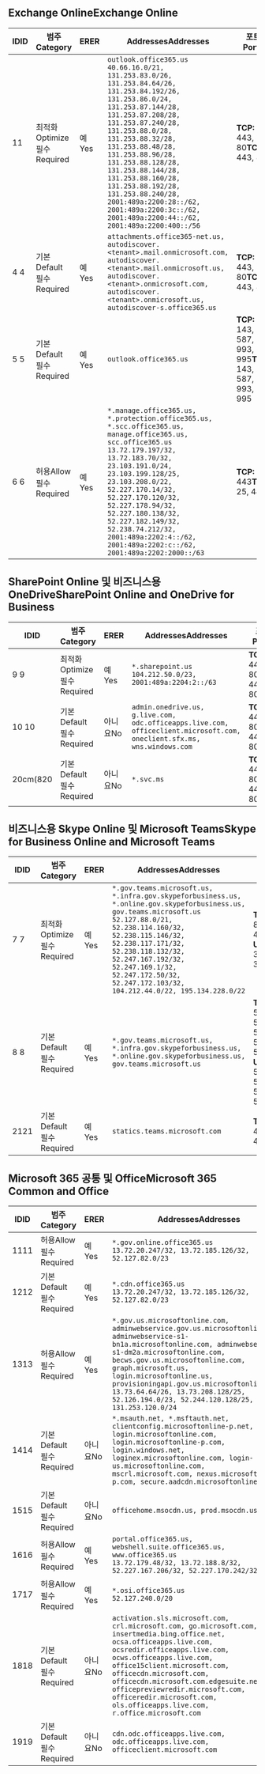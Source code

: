 <!--THIS FILE IS AUTOMATICALLY GENERATED. MANUAL CHANGES WILL BE OVERWRITTEN.-->
<!--Please contact the Office 365 Endpoints team with any questions.-->
<!--USGovGCCHigh endpoints version 2019062800-->
<!--File generated 2019-06-28 11:00:11.8056-->

## <a name="exchange-online"></a><span data-ttu-id="30975-101">Exchange Online</span><span class="sxs-lookup"><span data-stu-id="30975-101">Exchange Online</span></span>

<span data-ttu-id="30975-102">ID</span><span class="sxs-lookup"><span data-stu-id="30975-102">ID</span></span> | <span data-ttu-id="30975-103">범주</span><span class="sxs-lookup"><span data-stu-id="30975-103">Category</span></span> | <span data-ttu-id="30975-104">ER</span><span class="sxs-lookup"><span data-stu-id="30975-104">ER</span></span> | <span data-ttu-id="30975-105">Addresses</span><span class="sxs-lookup"><span data-stu-id="30975-105">Addresses</span></span> | <span data-ttu-id="30975-106">포트</span><span class="sxs-lookup"><span data-stu-id="30975-106">Ports</span></span>
-- | -------------------- | --- | ------------------------------------------------------------------------------------------------------------------------------------------------------------------------------------------------------------------------------------------------------------------------------------------------------------------------------------------------------------------------------------------------------------------------------------------------ | -------------------------------
<span data-ttu-id="30975-107">1</span><span class="sxs-lookup"><span data-stu-id="30975-107">1</span></span> | <span data-ttu-id="30975-108">최적화</span><span class="sxs-lookup"><span data-stu-id="30975-108">Optimize</span></span><BR><span data-ttu-id="30975-109">필수</span><span class="sxs-lookup"><span data-stu-id="30975-109">Required</span></span> | <span data-ttu-id="30975-110">예</span><span class="sxs-lookup"><span data-stu-id="30975-110">Yes</span></span> | `outlook.office365.us`<BR>`40.66.16.0/21, 131.253.83.0/26, 131.253.84.64/26, 131.253.84.192/26, 131.253.86.0/24, 131.253.87.144/28, 131.253.87.208/28, 131.253.87.240/28, 131.253.88.0/28, 131.253.88.32/28, 131.253.88.48/28, 131.253.88.96/28, 131.253.88.128/28, 131.253.88.144/28, 131.253.88.160/28, 131.253.88.192/28, 131.253.88.240/28, 2001:489a:2200:28::/62, 2001:489a:2200:3c::/62, 2001:489a:2200:44::/62, 2001:489a:2200:400::/56` | <span data-ttu-id="30975-111">**TCP:** 443, 80</span><span class="sxs-lookup"><span data-stu-id="30975-111">**TCP:** 443, 80</span></span>
<span data-ttu-id="30975-112">4 </span><span class="sxs-lookup"><span data-stu-id="30975-112">4</span></span> | <span data-ttu-id="30975-113">기본</span><span class="sxs-lookup"><span data-stu-id="30975-113">Default</span></span><BR><span data-ttu-id="30975-114">필수</span><span class="sxs-lookup"><span data-stu-id="30975-114">Required</span></span> | <span data-ttu-id="30975-115">예</span><span class="sxs-lookup"><span data-stu-id="30975-115">Yes</span></span> | `attachments.office365-net.us, autodiscover.<tenant>.mail.onmicrosoft.com, autodiscover.<tenant>.mail.onmicrosoft.us, autodiscover.<tenant>.onmicrosoft.com, autodiscover.<tenant>.onmicrosoft.us, autodiscover-s.office365.us` | <span data-ttu-id="30975-116">**TCP:** 443, 80</span><span class="sxs-lookup"><span data-stu-id="30975-116">**TCP:** 443, 80</span></span>
<span data-ttu-id="30975-117">5 </span><span class="sxs-lookup"><span data-stu-id="30975-117">5</span></span> | <span data-ttu-id="30975-118">기본</span><span class="sxs-lookup"><span data-stu-id="30975-118">Default</span></span><BR><span data-ttu-id="30975-119">필수</span><span class="sxs-lookup"><span data-stu-id="30975-119">Required</span></span> | <span data-ttu-id="30975-120">예</span><span class="sxs-lookup"><span data-stu-id="30975-120">Yes</span></span> | `outlook.office365.us` | <span data-ttu-id="30975-121">**TCP:** 143, 25, 587, 993, 995</span><span class="sxs-lookup"><span data-stu-id="30975-121">**TCP:** 143, 25, 587, 993, 995</span></span>
<span data-ttu-id="30975-122">6 </span><span class="sxs-lookup"><span data-stu-id="30975-122">6</span></span> | <span data-ttu-id="30975-123">허용</span><span class="sxs-lookup"><span data-stu-id="30975-123">Allow</span></span><BR><span data-ttu-id="30975-124">필수</span><span class="sxs-lookup"><span data-stu-id="30975-124">Required</span></span> | <span data-ttu-id="30975-125">예</span><span class="sxs-lookup"><span data-stu-id="30975-125">Yes</span></span> | `*.manage.office365.us, *.protection.office365.us, *.scc.office365.us, manage.office365.us, scc.office365.us`<BR>`13.72.179.197/32, 13.72.183.70/32, 23.103.191.0/24, 23.103.199.128/25, 23.103.208.0/22, 52.227.170.14/32, 52.227.170.120/32, 52.227.178.94/32, 52.227.180.138/32, 52.227.182.149/32, 52.238.74.212/32, 2001:489a:2202:4::/62, 2001:489a:2202:c::/62, 2001:489a:2202:2000::/63` | <span data-ttu-id="30975-126">**TCP:** 25, 443</span><span class="sxs-lookup"><span data-stu-id="30975-126">**TCP:** 25, 443</span></span>

## <a name="sharepoint-online-and-onedrive-for-business"></a><span data-ttu-id="30975-127">SharePoint Online 및 비즈니스용 OneDrive</span><span class="sxs-lookup"><span data-stu-id="30975-127">SharePoint Online and OneDrive for Business</span></span>

<span data-ttu-id="30975-128">ID</span><span class="sxs-lookup"><span data-stu-id="30975-128">ID</span></span> | <span data-ttu-id="30975-129">범주</span><span class="sxs-lookup"><span data-stu-id="30975-129">Category</span></span> | <span data-ttu-id="30975-130">ER</span><span class="sxs-lookup"><span data-stu-id="30975-130">ER</span></span> | <span data-ttu-id="30975-131">Addresses</span><span class="sxs-lookup"><span data-stu-id="30975-131">Addresses</span></span> | <span data-ttu-id="30975-132">포트</span><span class="sxs-lookup"><span data-stu-id="30975-132">Ports</span></span>
-- | -------------------- | --- | ----------------------------------------------------------------------------------------------------------------------- | ----------------
<span data-ttu-id="30975-133">9 </span><span class="sxs-lookup"><span data-stu-id="30975-133">9</span></span> | <span data-ttu-id="30975-134">최적화</span><span class="sxs-lookup"><span data-stu-id="30975-134">Optimize</span></span><BR><span data-ttu-id="30975-135">필수</span><span class="sxs-lookup"><span data-stu-id="30975-135">Required</span></span> | <span data-ttu-id="30975-136">예</span><span class="sxs-lookup"><span data-stu-id="30975-136">Yes</span></span> | `*.sharepoint.us`<BR>`104.212.50.0/23, 2001:489a:2204:2::/63` | <span data-ttu-id="30975-137">**TCP:** 443, 80</span><span class="sxs-lookup"><span data-stu-id="30975-137">**TCP:** 443, 80</span></span>
<span data-ttu-id="30975-138">10 </span><span class="sxs-lookup"><span data-stu-id="30975-138">10</span></span> | <span data-ttu-id="30975-139">기본</span><span class="sxs-lookup"><span data-stu-id="30975-139">Default</span></span><BR><span data-ttu-id="30975-140">필수</span><span class="sxs-lookup"><span data-stu-id="30975-140">Required</span></span> | <span data-ttu-id="30975-141">아니요</span><span class="sxs-lookup"><span data-stu-id="30975-141">No</span></span> | `admin.onedrive.us, g.live.com, odc.officeapps.live.com, officeclient.microsoft.com, oneclient.sfx.ms, wns.windows.com` | <span data-ttu-id="30975-142">**TCP:** 443, 80</span><span class="sxs-lookup"><span data-stu-id="30975-142">**TCP:** 443, 80</span></span>
<span data-ttu-id="30975-143">20cm(8</span><span class="sxs-lookup"><span data-stu-id="30975-143">20</span></span> | <span data-ttu-id="30975-144">기본</span><span class="sxs-lookup"><span data-stu-id="30975-144">Default</span></span><BR><span data-ttu-id="30975-145">필수</span><span class="sxs-lookup"><span data-stu-id="30975-145">Required</span></span> | <span data-ttu-id="30975-146">아니요</span><span class="sxs-lookup"><span data-stu-id="30975-146">No</span></span> | `*.svc.ms` | <span data-ttu-id="30975-147">**TCP:** 443, 80</span><span class="sxs-lookup"><span data-stu-id="30975-147">**TCP:** 443, 80</span></span>

## <a name="skype-for-business-online-and-microsoft-teams"></a><span data-ttu-id="30975-148">비즈니스용 Skype Online 및 Microsoft Teams</span><span class="sxs-lookup"><span data-stu-id="30975-148">Skype for Business Online and Microsoft Teams</span></span>

<span data-ttu-id="30975-149">ID</span><span class="sxs-lookup"><span data-stu-id="30975-149">ID</span></span> | <span data-ttu-id="30975-150">범주</span><span class="sxs-lookup"><span data-stu-id="30975-150">Category</span></span> | <span data-ttu-id="30975-151">ER</span><span class="sxs-lookup"><span data-stu-id="30975-151">ER</span></span> | <span data-ttu-id="30975-152">Addresses</span><span class="sxs-lookup"><span data-stu-id="30975-152">Addresses</span></span> | <span data-ttu-id="30975-153">포트</span><span class="sxs-lookup"><span data-stu-id="30975-153">Ports</span></span>
-- | -------------------- | --- | --------------------------------------------------------------------------------------------------------------------------------------------------------------------------------------------------------------------------------------------------------------------------------------------------------------------------------- | --------------------------------------------------
<span data-ttu-id="30975-154">7 </span><span class="sxs-lookup"><span data-stu-id="30975-154">7</span></span> | <span data-ttu-id="30975-155">최적화</span><span class="sxs-lookup"><span data-stu-id="30975-155">Optimize</span></span><BR><span data-ttu-id="30975-156">필수</span><span class="sxs-lookup"><span data-stu-id="30975-156">Required</span></span> | <span data-ttu-id="30975-157">예</span><span class="sxs-lookup"><span data-stu-id="30975-157">Yes</span></span> | `*.gov.teams.microsoft.us, *.infra.gov.skypeforbusiness.us, *.online.gov.skypeforbusiness.us, gov.teams.microsoft.us`<BR>`52.127.88.0/21, 52.238.114.160/32, 52.238.115.146/32, 52.238.117.171/32, 52.238.118.132/32, 52.247.167.192/32, 52.247.169.1/32, 52.247.172.50/32, 52.247.172.103/32, 104.212.44.0/22, 195.134.228.0/22` | <span data-ttu-id="30975-158">**TCP:** 443, 80</span><span class="sxs-lookup"><span data-stu-id="30975-158">**TCP:** 443, 80</span></span><BR><span data-ttu-id="30975-159">**UDP:** 3478</span><span class="sxs-lookup"><span data-stu-id="30975-159">**UDP:** 3478</span></span>
<span data-ttu-id="30975-160">8 </span><span class="sxs-lookup"><span data-stu-id="30975-160">8</span></span> | <span data-ttu-id="30975-161">기본</span><span class="sxs-lookup"><span data-stu-id="30975-161">Default</span></span><BR><span data-ttu-id="30975-162">필수</span><span class="sxs-lookup"><span data-stu-id="30975-162">Required</span></span> | <span data-ttu-id="30975-163">예</span><span class="sxs-lookup"><span data-stu-id="30975-163">Yes</span></span> | `*.gov.teams.microsoft.us, *.infra.gov.skypeforbusiness.us, *.online.gov.skypeforbusiness.us, gov.teams.microsoft.us` | <span data-ttu-id="30975-164">**TCP:** 5061, 50000-59999</span><span class="sxs-lookup"><span data-stu-id="30975-164">**TCP:** 5061, 50000-59999</span></span><BR><span data-ttu-id="30975-165">**UDP:** 50000-59999</span><span class="sxs-lookup"><span data-stu-id="30975-165">**UDP:** 50000-59999</span></span>
<span data-ttu-id="30975-166">21</span><span class="sxs-lookup"><span data-stu-id="30975-166">21</span></span> | <span data-ttu-id="30975-167">기본</span><span class="sxs-lookup"><span data-stu-id="30975-167">Default</span></span><BR><span data-ttu-id="30975-168">필수</span><span class="sxs-lookup"><span data-stu-id="30975-168">Required</span></span> | <span data-ttu-id="30975-169">예</span><span class="sxs-lookup"><span data-stu-id="30975-169">Yes</span></span> | `statics.teams.microsoft.com` | <span data-ttu-id="30975-170">**TCP:** 443</span><span class="sxs-lookup"><span data-stu-id="30975-170">**TCP:** 443</span></span>

## <a name="microsoft-365-common-and-office"></a><span data-ttu-id="30975-171">Microsoft 365 공통 및 Office</span><span class="sxs-lookup"><span data-stu-id="30975-171">Microsoft 365 Common and Office</span></span> 

<span data-ttu-id="30975-172">ID</span><span class="sxs-lookup"><span data-stu-id="30975-172">ID</span></span> | <span data-ttu-id="30975-173">범주</span><span class="sxs-lookup"><span data-stu-id="30975-173">Category</span></span> | <span data-ttu-id="30975-174">ER</span><span class="sxs-lookup"><span data-stu-id="30975-174">ER</span></span> | <span data-ttu-id="30975-175">Addresses</span><span class="sxs-lookup"><span data-stu-id="30975-175">Addresses</span></span> | <span data-ttu-id="30975-176">포트</span><span class="sxs-lookup"><span data-stu-id="30975-176">Ports</span></span>
-- | ------------------- | --- | ---------------------------------------------------------------------------------------------------------------------------------------------------------------------------------------------------------------------------------------------------------------------------------------------------------------------------------------------------------------------------------------------- | ----------------
<span data-ttu-id="30975-177">11</span><span class="sxs-lookup"><span data-stu-id="30975-177">11</span></span> | <span data-ttu-id="30975-178">허용</span><span class="sxs-lookup"><span data-stu-id="30975-178">Allow</span></span><BR><span data-ttu-id="30975-179">필수</span><span class="sxs-lookup"><span data-stu-id="30975-179">Required</span></span> | <span data-ttu-id="30975-180">예</span><span class="sxs-lookup"><span data-stu-id="30975-180">Yes</span></span> | `*.gov.online.office365.us`<BR>`13.72.20.247/32, 13.72.185.126/32, 52.127.82.0/23` | <span data-ttu-id="30975-181">**TCP:** 443</span><span class="sxs-lookup"><span data-stu-id="30975-181">**TCP:** 443</span></span>
<span data-ttu-id="30975-182">12</span><span class="sxs-lookup"><span data-stu-id="30975-182">12</span></span> | <span data-ttu-id="30975-183">기본</span><span class="sxs-lookup"><span data-stu-id="30975-183">Default</span></span><BR><span data-ttu-id="30975-184">필수</span><span class="sxs-lookup"><span data-stu-id="30975-184">Required</span></span> | <span data-ttu-id="30975-185">예</span><span class="sxs-lookup"><span data-stu-id="30975-185">Yes</span></span> | `*.cdn.office365.us`<BR>`13.72.20.247/32, 13.72.185.126/32, 52.127.82.0/23` | <span data-ttu-id="30975-186">**TCP:** 443</span><span class="sxs-lookup"><span data-stu-id="30975-186">**TCP:** 443</span></span>
<span data-ttu-id="30975-187">13</span><span class="sxs-lookup"><span data-stu-id="30975-187">13</span></span> | <span data-ttu-id="30975-188">허용</span><span class="sxs-lookup"><span data-stu-id="30975-188">Allow</span></span><BR><span data-ttu-id="30975-189">필수</span><span class="sxs-lookup"><span data-stu-id="30975-189">Required</span></span> | <span data-ttu-id="30975-190">예</span><span class="sxs-lookup"><span data-stu-id="30975-190">Yes</span></span> | `*.gov.us.microsoftonline.com, adminwebservice.gov.us.microsoftonline.com, adminwebservice-s1-bn1a.microsoftonline.com, adminwebservice-s1-dm2a.microsoftonline.com, becws.gov.us.microsoftonline.com, graph.microsoft.us, login.microsoftonline.us, provisioningapi.gov.us.microsoftonline.com`<BR>`13.73.64.64/26, 13.73.208.128/25, 52.126.194.0/23, 52.244.120.128/25, 131.253.120.0/24` | <span data-ttu-id="30975-191">**TCP:** 443</span><span class="sxs-lookup"><span data-stu-id="30975-191">**TCP:** 443</span></span>
<span data-ttu-id="30975-192">14</span><span class="sxs-lookup"><span data-stu-id="30975-192">14</span></span> | <span data-ttu-id="30975-193">기본</span><span class="sxs-lookup"><span data-stu-id="30975-193">Default</span></span><BR><span data-ttu-id="30975-194">필수</span><span class="sxs-lookup"><span data-stu-id="30975-194">Required</span></span> | <span data-ttu-id="30975-195">아니요</span><span class="sxs-lookup"><span data-stu-id="30975-195">No</span></span> | `*.msauth.net, *.msftauth.net, clientconfig.microsoftonline-p.net, login.microsoftonline.com, login.microsoftonline-p.com, login.windows.net, loginex.microsoftonline.com, login-us.microsoftonline.com, mscrl.microsoft.com, nexus.microsoftonline-p.com, secure.aadcdn.microsoftonline-p.com` | <span data-ttu-id="30975-196">**TCP:** 443</span><span class="sxs-lookup"><span data-stu-id="30975-196">**TCP:** 443</span></span>
<span data-ttu-id="30975-197">15</span><span class="sxs-lookup"><span data-stu-id="30975-197">15</span></span> | <span data-ttu-id="30975-198">기본</span><span class="sxs-lookup"><span data-stu-id="30975-198">Default</span></span><BR><span data-ttu-id="30975-199">필수</span><span class="sxs-lookup"><span data-stu-id="30975-199">Required</span></span> | <span data-ttu-id="30975-200">아니요</span><span class="sxs-lookup"><span data-stu-id="30975-200">No</span></span> | `officehome.msocdn.us, prod.msocdn.us` | <span data-ttu-id="30975-201">**TCP:** 443, 80</span><span class="sxs-lookup"><span data-stu-id="30975-201">**TCP:** 443, 80</span></span>
<span data-ttu-id="30975-202">16</span><span class="sxs-lookup"><span data-stu-id="30975-202">16</span></span> | <span data-ttu-id="30975-203">허용</span><span class="sxs-lookup"><span data-stu-id="30975-203">Allow</span></span><BR><span data-ttu-id="30975-204">필수</span><span class="sxs-lookup"><span data-stu-id="30975-204">Required</span></span> | <span data-ttu-id="30975-205">예</span><span class="sxs-lookup"><span data-stu-id="30975-205">Yes</span></span> | `portal.office365.us, webshell.suite.office365.us, www.office365.us`<BR>`13.72.179.48/32, 13.72.188.8/32, 52.227.167.206/32, 52.227.170.242/32` | <span data-ttu-id="30975-206">**TCP:** 443, 80</span><span class="sxs-lookup"><span data-stu-id="30975-206">**TCP:** 443, 80</span></span>
<span data-ttu-id="30975-207">17</span><span class="sxs-lookup"><span data-stu-id="30975-207">17</span></span> | <span data-ttu-id="30975-208">허용</span><span class="sxs-lookup"><span data-stu-id="30975-208">Allow</span></span><BR><span data-ttu-id="30975-209">필수</span><span class="sxs-lookup"><span data-stu-id="30975-209">Required</span></span> | <span data-ttu-id="30975-210">예</span><span class="sxs-lookup"><span data-stu-id="30975-210">Yes</span></span> | `*.osi.office365.us`<BR>`52.127.240.0/20` | <span data-ttu-id="30975-211">**TCP:** 443</span><span class="sxs-lookup"><span data-stu-id="30975-211">**TCP:** 443</span></span>
<span data-ttu-id="30975-212">18</span><span class="sxs-lookup"><span data-stu-id="30975-212">18</span></span> | <span data-ttu-id="30975-213">기본</span><span class="sxs-lookup"><span data-stu-id="30975-213">Default</span></span><BR><span data-ttu-id="30975-214">필수</span><span class="sxs-lookup"><span data-stu-id="30975-214">Required</span></span> | <span data-ttu-id="30975-215">아니요</span><span class="sxs-lookup"><span data-stu-id="30975-215">No</span></span> | `activation.sls.microsoft.com, crl.microsoft.com, go.microsoft.com, insertmedia.bing.office.net, ocsa.officeapps.live.com, ocsredir.officeapps.live.com, ocws.officeapps.live.com, office15client.microsoft.com, officecdn.microsoft.com, officecdn.microsoft.com.edgesuite.net, officepreviewredir.microsoft.com, officeredir.microsoft.com, ols.officeapps.live.com, r.office.microsoft.com` | <span data-ttu-id="30975-216">**TCP:** 443, 80</span><span class="sxs-lookup"><span data-stu-id="30975-216">**TCP:** 443, 80</span></span>
<span data-ttu-id="30975-217">19</span><span class="sxs-lookup"><span data-stu-id="30975-217">19</span></span> | <span data-ttu-id="30975-218">기본</span><span class="sxs-lookup"><span data-stu-id="30975-218">Default</span></span><BR><span data-ttu-id="30975-219">필수</span><span class="sxs-lookup"><span data-stu-id="30975-219">Required</span></span> | <span data-ttu-id="30975-220">아니요</span><span class="sxs-lookup"><span data-stu-id="30975-220">No</span></span> | `cdn.odc.officeapps.live.com, odc.officeapps.live.com, officeclient.microsoft.com` | <span data-ttu-id="30975-221">**TCP:** 443, 80</span><span class="sxs-lookup"><span data-stu-id="30975-221">**TCP:** 443, 80</span></span>
